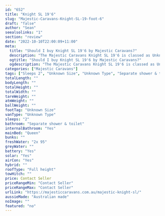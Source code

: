 ```yaml
---
id: "652"
title: "Knight SL 19'6"
slug: "Majestic-Caravans-Knight-SL-19-foot-6"
draft: "false"
author: "Sean"
seealsolinks: "1"
section: "review"
date: "2022-10-10T22:00:09+11:00"
meta:
  title: "Should I buy Knight SL 19'6 by Majestic Caravans?"
  description: "The Majestic Caravans Knight SL 19'6 is classed as Unknown Type, and sleeps 2 people. It is Australian made and comes in at Unknown Size. It generally has Separate shower & toilet."
  ogtitle: "Should I buy Knight SL 19'6 by Majestic Caravans?"
  ogdescription: "The Majestic Caravans Knight SL 19'6 is classed as Unknown Type, and sleeps 2 people. It is Australian made and comes in at Unknown Size. It generally has Separate shower & toilet."
categories: ["Majestic Caravans"]
tags: ["Sleeps 2", "Unknown Size", "Unknown Type", "Separate shower & toilet", "Full height", "Price Unknown", "Australian made"]
totalLength: ""
bodyLength: ""
totalHeight: ""
totalWidth: ""
tareWeight: ""
atmWeight: ""
ballWeight: ""
footTag: "Unknown Size"
vanType: "Unknown Type"
sleeps: "2"
bathroom: "Separate shower & toilet"
internalBathroom: "Yes"
mainBed: "Queen"
bunks: ""
freshWater: "2x 95"
greyWater: ""
battery: "Yes"
solar: "Yes"
airCon: "Yes"
hybrid: ""
roofType: "Full height"
towHitch: ""
price: Contact Seller
priceRangeMin: "Contact Seller"
priceRangeMax: "Contact Seller"
urlLink: "https://majesticcaravans.com.au/majestic-knight-sl/"
aussieMade: "Australian made"
noImage: ""
featured: "no"
---
```


